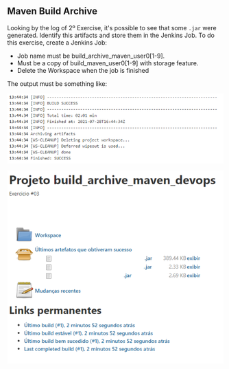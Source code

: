 ## Maven Build Archive

Looking by the log of 2º Exercise, it's possible to see that some ```.jar``` were generated. Identify this artifacts and store them in the Jenkins Job.
To do this exercise, create a Jenkins Job:
  * Job name must be build_archive_maven_user0[1-9].
  * Must be a copy of build_maven_user0[1-9] with storage feature.
  * Delete the Workspace when the job is finished

The output must be something like:

![ex3_output](../images/ex3_output.png)


![ex3_artifacts](./images/ex3_artifacts.png)

